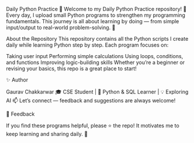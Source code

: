 Daily Python Practice 🚀
Welcome to my Daily Python Practice repository! 🎯
Every day, I upload small Python programs to strengthen my programming fundamentals.
This journey is all about learning by doing — from simple input/output to real-world problem-solving. 💪

About the Repository
This repository contains all the Python scripts I create daily while learning Python step by step.
Each program focuses on:

Taking user input
Performing simple calculations
Using loops, conditions, and functions
Improving logic-building skills
Whether you’re a beginner or revising your basics, this repo is a great place to start!

✨ Author

Gaurav Chakkarwar 🎓 CSE Student | 🐍 Python & SQL Learner | 💡 Exploring AI 📫 Let’s connect — feedback and suggestions are always welcome!

💬 Feedback

If you find these programs helpful, please ⭐ the repo! It motivates me to keep learning and sharing daily. 🌟

